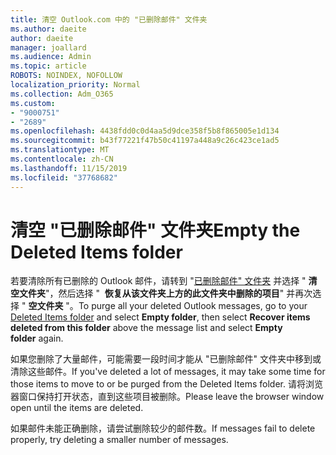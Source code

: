 ```yaml
---
title: 清空 Outlook.com 中的 "已删除邮件" 文件夹
ms.author: daeite
author: daeite
manager: joallard
ms.audience: Admin
ms.topic: article
ROBOTS: NOINDEX, NOFOLLOW
localization_priority: Normal
ms.collection: Adm_O365
ms.custom:
- "9000751"
- "2689"
ms.openlocfilehash: 4438fdd0c0d4aa5d9dce358f5b8f865005e1d134
ms.sourcegitcommit: b43f77221f47b50c41197a448a9c26c423ce1ad5
ms.translationtype: MT
ms.contentlocale: zh-CN
ms.lasthandoff: 11/15/2019
ms.locfileid: "37768682"
---
```

# <a name="empty-the-deleted-items-folder"></a><span data-ttu-id="f06d1-102">清空 "已删除邮件" 文件夹</span><span class="sxs-lookup"><span data-stu-id="f06d1-102">Empty the Deleted Items folder</span></span>

<span data-ttu-id="f06d1-103">若要清除所有已删除的 Outlook 邮件，请转到 "[已删除邮件" 文件夹](https://outlook.live.com/mail/deleteditems) 并选择 " **清空文件夹**"，然后选择 "  **恢复从该文件夹上方的此文件夹中删除的项目**" 并再次选择 " **空文件夹** "。</span><span class="sxs-lookup"><span data-stu-id="f06d1-103">To purge all your deleted Outlook messages, go to your [Deleted Items folder](https://outlook.live.com/mail/deleteditems) and select **Empty folder**, then select **Recover items deleted from this folder** above the message list and select **Empty folder** again.</span></span>

<span data-ttu-id="f06d1-104">如果您删除了大量邮件，可能需要一段时间才能从 "已删除邮件" 文件夹中移到或清除这些邮件。</span><span class="sxs-lookup"><span data-stu-id="f06d1-104">If you've deleted a lot of messages, it may take some time for those items to move to or be purged from the Deleted Items folder.</span></span> <span data-ttu-id="f06d1-105">请将浏览器窗口保持打开状态，直到这些项目被删除。</span><span class="sxs-lookup"><span data-stu-id="f06d1-105">Please leave the browser window open until the items are deleted.</span></span>

<span data-ttu-id="f06d1-106">如果邮件未能正确删除，请尝试删除较少的邮件数。</span><span class="sxs-lookup"><span data-stu-id="f06d1-106">If messages fail to delete properly, try deleting a smaller number of messages.</span></span>